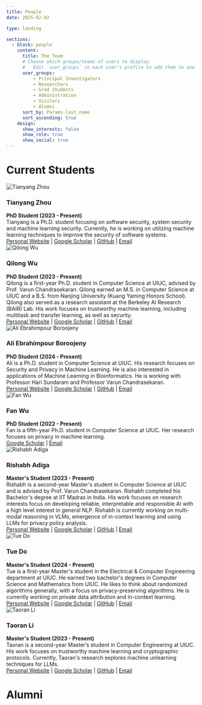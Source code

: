 ```yaml
---
title: People
date: 2025-02-02

type: landing

sections:
  - block: people
    content:
      title: The Team
      # Choose which groups/teams of users to display.
      #   Edit `user_groups` in each user's profile to add them to one or more of these groups.
      user_groups:
          - Principal Investigators
          - Researchers
          - Grad Students
          - Administration
          - Visitors
          - Alumni
      sort_by: Params.last_name
      sort_ascending: true
    design:
      show_interests: false
      show_role: true
      show_social: true
---
```


# Current Students

<div class="people">
    <img src="/images/tianyang_zhou.jpg" alt="Tianyang Zhou" class="img-cropped">
    <div>
        <h3>Tianyang Zhou</h3>
        <strong>PhD Student (2023 - Present)</strong><br>
        Tianyang is a Ph.D. student focusing on software security, system security and machine learning security. Currently, he is working on utilizing machine learning techniques to improve the security of software systems.<br>
        <a href="https://qsdrqs.github.io" target="_blank">Personal Website</a> |
        <a href="https://scholar.google.com/citations?user=-E4zajkAAAAJ&hl=en" target="_blank">Google Scholar</a> |
        <a href="https://github.com/qsdrqs" target="_blank">GitHub</a> |
        <a href="mailto:tz64@illinois.edu" target="_blank">Email</a>
    </div>
</div>

<div class='people'>
    <img src="/images/qilong_wu.jpg" alt="Qilong Wu" class="img-cropped" style="min-width: 150px; object-position: 50% 30%;">
    <div>
        <h3>Qilong Wu</h3>
        <strong>PhD Student (2023 - Present)</strong><br>
        Qilong is a first-year Ph.D. student in Computer Science at UIUC, advised by Prof. Varun Chandrasekaran. Qilong earned an M.S. in Computer Science at UIUC and a B.S. from Nanjing University (Kuang Yaming Honors School). Qilong also served as a research assistant at the Berkeley AI Research (BAIR) Lab. His work focuses on trustworthy machine learning, including multitask and transfer learning, as well as security.<br>
        <a href="https://www.qilongwu.com/" target="_blank">Personal Website</a> |
        <a href="https://scholar.google.com/citations?user=ad6T5ewAAAAJ&hl=en/" target="_blank">Google Scholar</a> |
        <a href="https://github.com/Ardor-Wu" target="_blank">GitHub</a> |
        <a href="mailto:qilong3@illinois.edu" target="_blank">Email</a>
    </div>
</div>

<div class='people'>
    <img src="/images/ali.jpg" alt="Ali Ebrahimpour Boroojeny" class="img-cropped" style="min-width: 150px; object-position: 50% 30%;">
    <div>
        <h3>Ali Ebrahimpour Boroojeny</h3>
        <strong>PhD Student (2024 - Present)</strong><br>
        Ali is a Ph.D. student in Computer Science at UIUC. His research focuses on Security and Privacy in Machine Learning. He is also interested in applications of Machine Learning in Bioinformatics. He is working with Professor Hari Sundaram and Professor Varun Chandrasekaran.<br>
        <a href="https://ali-e.github.io/" target="_blank">Personal Website</a> |
        <a href="https://scholar.google.com/citations?user=98J7AAkAAAAJ&hl=en" target="_blank">Google Scholar</a> |
        <a href="https://github.com/Ali-E" target="_blank">GitHub</a> |
        <a href="mailto:ae20@illinois.edu" target="_blank">Email</a>
    </div>
</div>

<div class='people'>
    <img src="/images/fan_wu.jpg" alt="Fan Wu" class="img-cropped">
    <div>
        <h3>Fan Wu</h3>
        <strong>PhD Student (2022 - Present)</strong><br>
        Fan is a fifth-year Ph.D. student in Computer Science at UIUC. Her research focuses on privacy in machine learning.<br>
        <a href="https://scholar.google.com/citations?user=qd8WzBMAAAAJ&hl=en" target="_blank">Google Scholar</a> |
        <a href="mailto:fanw6@illinois.edu" target="_blank">Email</a>
    </div>
</div>

<div class='people'>
    <img src="/images/rishabh_adiga.jpg" alt="Rishabh Adiga" class="img-cropped" style="min-width: 150px; object-position: 50% 0%;">
    <div>
        <h3>Rishabh Adiga</h3>
        <strong>Master's Student (2023 - Present)</strong><br>
        Rishabh is a second-year Master's student in Computer Science at UIUC and is advised by Prof. Varun Chandrasekaran. Rishabh completed his Bachelor's degree at IIT Madras in India. His work focuses on research interests focus on developing reliable, interpretable and responsible AI with a high level interest in general NLP. Rishabh is currently working on multi-modal reasoning in VLMs, emergence of in-context learning and using LLMs for privacy policy analysis.<br>
        <a href="https://rishabhadiga.github.io/" target="_blank">Personal Website</a> |
        <a href="https://scholar.google.com/citations?hl=en&user=D75JgJsAAAAJ" target="_blank">Google Scholar</a> |
        <a href="https://github.com/RishabhAdiga" target="_blank">GitHub</a> |
        <a href="mailto:radiga2@illinois.edu" target="_blank">Email</a>
    </div>
</div>

<div class='people'>
    <img src="/images/tue_do.jpg" alt="Tue Do" class="img-cropped" style="min-width: 150px; object-position: 50% 30%;">
    <div>
        <h3>Tue Do</h3>
        <strong>Master's Student (2024 - Present)</strong><br>
        Tue is a first-year Master's student in the Electrical & Computer Engineering department at UIUC. He earned two bachelor's degrees in Computer Science and Mathematics from UIUC.  He likes to think about randomized algorithms generally, with a focus on privacy-preserving algorithms. He is currently working on private data attribution and in-context learning.<br>
        <a href="https://tuedo2.github.io" target="_blank">Personal Website</a> |
        <a href="https://scholar.google.com/citations?hl=en&user=wmWJSxQAAAAJ" target="_blank">Google Scholar</a> |
        <a href="https://github.com/tuedo2" target="_blank">GitHub</a> |
        <a href="mailto:tuedo2@illinois.edu" target="_blank">Email</a>
    </div>
</div>

<div class='people'>
    <img src="/images/taoran_li.jpg" alt="Taoran Li" class="img-cropped">
    <div>
        <h3>Taoran Li</h3>
        <strong>Master's Student (2023 - Present)</strong><br>
        Taoran is a second-year Master’s student in Computer Engineering at UIUC. His work focuses on trustworthy machine learning and cryptographic protocols. Currently, Taoran's research explores machine unlearning techniques for LLMs.<br>
        <a href="https://taoranl2.github.io" target="_blank">Personal Website</a> |
        <a href="https://scholar.google.com/citations?hl=en&user=fSnTvhgAAAAJ" target="_blank">Google Scholar</a> |
        <a href="https://github.com/taoranl2" target="_blank">GitHub</a> |
        <a href="mailto:taoranl2@illinois.edu" target="_blank">Email</a>
    </div>
</div>

# Alumni
